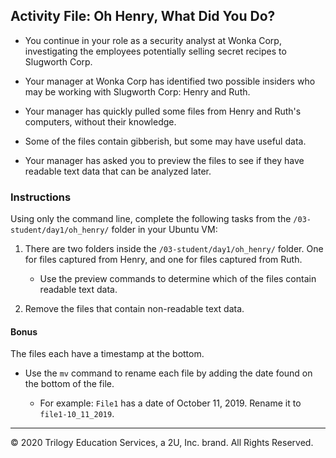 ##  Activity File: Oh Henry, What Did You Do?
 
- You continue in your role as a security analyst at Wonka Corp, investigating the employees potentially selling secret recipes to Slugworth Corp.

- Your manager at Wonka Corp has identified two possible insiders who may be working with Slugworth Corp: Henry and Ruth.

- Your manager has quickly pulled some files from Henry and Ruth's computers, without their knowledge.

- Some of the files contain gibberish, but some may have useful data.

- Your manager has asked you to preview the files to see if they have readable text data that can be analyzed later.

### Instructions

Using only the command line, complete the following tasks from the `/03-student/day1/oh_henry/` folder in your Ubuntu VM:

  1. There are two folders inside the `/03-student/day1/oh_henry/` folder. One for files captured from Henry, and one for files captured from Ruth.

     * Use the preview commands to determine which of the files contain readable text data.

  3. Remove the files that contain non-readable text data.
    
#### Bonus

  The files each have a timestamp at the bottom.

 * Use the `mv` command to rename each file by adding the date found on the bottom of the file.
 
   - For example: `File1` has a date of October 11, 2019. Rename it to `file1-10_11_2019`.
---
© 2020 Trilogy Education Services, a 2U, Inc. brand. All Rights Reserved.
